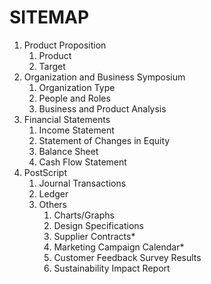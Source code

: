 # SITEMAP
1. Product Proposition
    1. Product
    2. Target
1. Organization and Business Symposium
    1. Organization Type
    1. People and Roles
    1. Business and Product Analysis
1. Financial Statements
    1. Income Statement
    1. Statement of Changes in Equity
    1. Balance Sheet
    1. Cash Flow Statement
1. PostScript
    1. Journal Transactions
    1. Ledger
    1. Others
        1. Charts/Graphs
        1. Design Specifications
        1. Supplier Contracts*
        1. Marketing Campaign Calendar*
        1. Customer Feedback Survey Results
        1. Sustainability Impact Report
